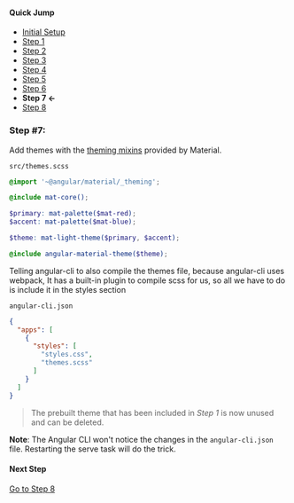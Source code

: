 #### Quick Jump ####
* [Initial Setup](./INITIAL_SETUP.md)
* [Step 1](./STEP_1.md)
* [Step 2](./STEP_2.md)
* [Step 3](./STEP_3.md)
* [Step 4](./STEP_4.md)
* [Step 5](./STEP_5.md)
* [Step 6](./STEP_6.md)
* **Step 7 <-**
* [Step 8](./STEP_8.md)

### Step #7:

Add themes with the [theming mixins](https://github.com/angular/material2/blob/master/docs/theming.md) provided by Material.

`src/themes.scss`
```scss
@import '~@angular/material/_theming';

@include mat-core();

$primary: mat-palette($mat-red);
$accent: mat-palette($mat-blue);

$theme: mat-light-theme($primary, $accent);

@include angular-material-theme($theme);
```

Telling angular-cli to also compile the themes file, because angular-cli uses webpack,
It has a built-in plugin to compile scss for us, so all we have to do is include it in the styles section

`angular-cli.json`
```json
{
  "apps": [
    {
      "styles": [
        "styles.css",
        "themes.scss"
      ]
    }
  ]
}
```

> The prebuilt theme that has been included in *Step 1* is now unused and can be deleted.

**Note**: The Angular CLI won't notice the changes in the `angular-cli.json` file. Restarting the
  serve task will do the trick.

#### Next Step
[Go to Step 8](./STEP_8.md)
